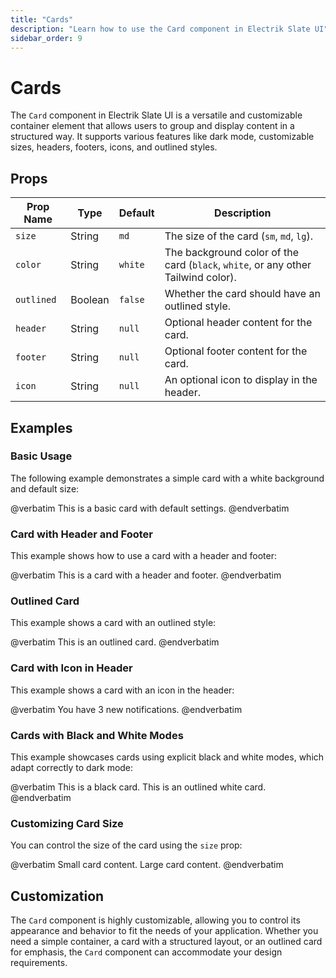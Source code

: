 ```yaml
---
title: "Cards"
description: "Learn how to use the Card component in Electrik Slate UI"
sidebar_order: 9
---
```


# Cards

The `Card` component in Electrik Slate UI is a versatile and customizable container element that allows users to group and display content in a structured way. It supports various features like dark mode, customizable sizes, headers, footers, icons, and outlined styles.

## Props

| Prop Name  | Type    | Default  | Description                                                                                              |
|------------|---------|----------|----------------------------------------------------------------------------------------------------------|
| `size`     | String  | `md`     | The size of the card (`sm`, `md`, `lg`).                                                                  |
| `color`    | String  | `white`  | The background color of the card (`black`, `white`, or any other Tailwind color).                         |
| `outlined` | Boolean | `false`  | Whether the card should have an outlined style.                                                           |
| `header`   | String  | `null`   | Optional header content for the card.                                                                     |
| `footer`   | String  | `null`   | Optional footer content for the card.                                                                     |
| `icon`     | String  | `null`   | An optional icon to display in the header.                                                                |

## Examples

### Basic Usage

The following example demonstrates a simple card with a white background and default size:

<x-code-preview>
@verbatim
<x-slate::card>
    This is a basic card with default settings.
</x-slate::card>
@endverbatim
</x-code-preview>

### Card with Header and Footer

This example shows how to use a card with a header and footer:

<x-code-preview>
@verbatim
<x-slate::card header="Card Header" footer="Card Footer">
    This is a card with a header and footer.
</x-slate::card>
@endverbatim
</x-code-preview>

### Outlined Card

This example shows a card with an outlined style:

<x-code-preview>
@verbatim
<x-slate::card color="primary" outlined>
    This is an outlined card.
</x-slate::card>
@endverbatim
</x-code-preview>

### Card with Icon in Header

This example shows a card with an icon in the header:

<x-code-preview>
@verbatim
<x-slate::card header="Notifications" icon="carbon-notification">
    You have 3 new notifications.
</x-slate::card>
@endverbatim
</x-code-preview>

### Cards with Black and White Modes

This example showcases cards using explicit black and white modes, which adapt correctly to dark mode:

<x-code-preview>
@verbatim
<x-slate::card color="black" size="lg">
    This is a black card.
</x-slate::card>
<x-slate::card color="white" size="lg" outlined class="mt-4">
    This is an outlined white card.
</x-slate::card>
@endverbatim
</x-code-preview>

### Customizing Card Size

You can control the size of the card using the `size` prop:

<x-code-preview>
@verbatim
<x-slate::card size="sm">
    Small card content.
</x-slate::card>
<x-slate::card size="lg" class="mt-4">
    Large card content.
</x-slate::card>
@endverbatim
</x-code-preview>

## Customization

The `Card` component is highly customizable, allowing you to control its appearance and behavior to fit the needs of your application. Whether you need a simple container, a card with a structured layout, or an outlined card for emphasis, the `Card` component can accommodate your design requirements.
